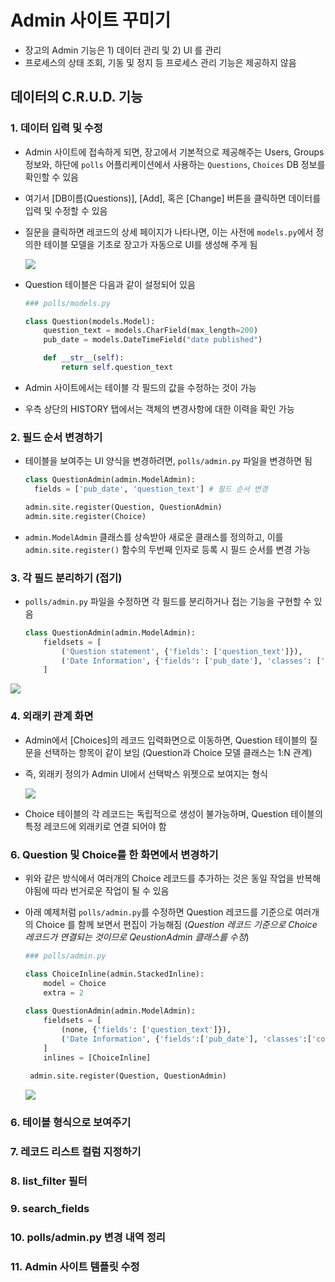 # Admin 사이트 꾸미기

- 장고의 Admin 기능은 1) 데이터 관리 및 2) UI 를 관리
- 프로세스의 상태 조회, 기동 및 정지 등 프로세스 관리 기능은 제공하지 않음

## 데이터의 C.R.U.D. 기능

### 1. 데이터 입력 및 수정

- Admin 사이트에 접속하게 되면, 장고에서 기본적으로 제공해주는 Users, Groups 정보와, 하단에 `polls` 어플리케이션에서 사용하는 `Questions`, `Choices` DB 정보를 확인할 수 있음

- 여기서 [DB이름(Questions)], [Add], 혹은 [Change] 버튼을 클릭하면 데이터를 입력 및 수정할 수 있음

- 질문을 클릭하면 레코드의 상세 페이지가 나타나면, 이는 사전에 `models.py`에서 정의한 테이블 모델을 기초로 장고가 자동으로 UI를 생성해 주게 됨

  ![](figs/02_question01.png)

- Question 테이블은 다음과 같이 설정되어 있음

  ```python
  ### polls/models.py
  
  class Question(models.Model):
      question_text = models.CharField(max_length=200)
      pub_date = models.DateTimeField("date published")
  
      def __str__(self):
          return self.question_text
  ```

- Admin 사이트에서는 테이블 각 필드의 값을 수정하는 것이 가능

- 우측 상단의 HISTORY 탭에서는 객체의 변경사항에 대한 이력을 확인 가능

### 2. 필드 순서 변경하기

- 테이블을 보여주는 UI 양식을 변경하려면, `polls/admin.py` 파일을 변경하면 됨

  ```python
  class QuestionAdmin(admin.ModelAdmin):
  	fields = ['pub_date', 'question_text'] # 필드 순서 변경
  
  admin.site.register(Question, QuestionAdmin)
  admin.site.register(Choice)
  ```

- `admin.ModelAdmin` 클래스를 상속받아 새로운 클래스를 정의하고, 이를 `admin.site.register()` 함수의 두번째 인자로 등록 시 필드 순서를 변경 가능

### 3. 각 필드 분리하기 (접기)

- `polls/admin.py` 파일을 수정하면 각 필드를 분리하거나 접는 기능을 구현할 수 있음

  ```python
  class QuestionAdmin(admin.ModelAdmin):
      fieldsets = [
          ('Question statement', {'fields': ['question_text']}),
          ('Date Information', {'fields': ['pub_date'], 'classes': ['collapse']})
      ]
  ```

![](figs/02_question02.png)

### 4. 외래키 관계 화면

- Admin에서 [Choices]의 레코드 입력화면으로 이동하면, Question 테이블의 질문을 선택하는 항목이 같이 보임 (Question과 Choice 모델 클래스는 1:N 관계)

- 즉, 외래키 정의가 Admin UI에서 선택박스 위젯으로 보여지는 형식

  ![](figs/02_choice01.png)

- Choice 테이블의 각 레코드는 독립적으로 생성이 불가능하며, Question 테이블의 특정 레코드에 외래키로 연결 되어야 함

### 6. Question 및 Choice를 한 화면에서 변경하기

- 위와 같은 방식에서 여러개의 Choice 레코드를 추가하는 것은 동일 작업을 반복해야됨에 따라 번거로운 작업이 될 수 있음

- 아래 예제처럼 `polls/admin.py`를 수정하면 Question 레코드를 기준으로 여러개의 Choice 를 함께 보면서 편집이 가능해짐 (*Question 레코드 기준으로 Choice 레코드가 연결되는 것이므로 QeustionAdmin 클래스를 수정*)

  ```python
  ### polls/admin.py
  
  class ChoiceInline(admin.StackedInline):
      model = Choice
      extra = 2
      
  class QuestionAdmin(admin.ModelAdmin):
      fieldsets = [
          (none, {'fields': ['question_text']}),
          ('Date Information', {'fields':['pub_date'], 'classes':['collapse']}),
      ]
      inlines = [ChoiceInline]
      
   admin.site.register(Question, QuestionAdmin)
  ```

  ![](figs/02_question03.png)

### 6. 테이블 형식으로 보여주기

### 7. 레코드 리스트 컬럼 지정하기

### 8. list_filter 필터

### 9. search_fields

### 10. polls/admin.py 변경 내역 정리

### 11. Admin 사이트 템플릿 수정



